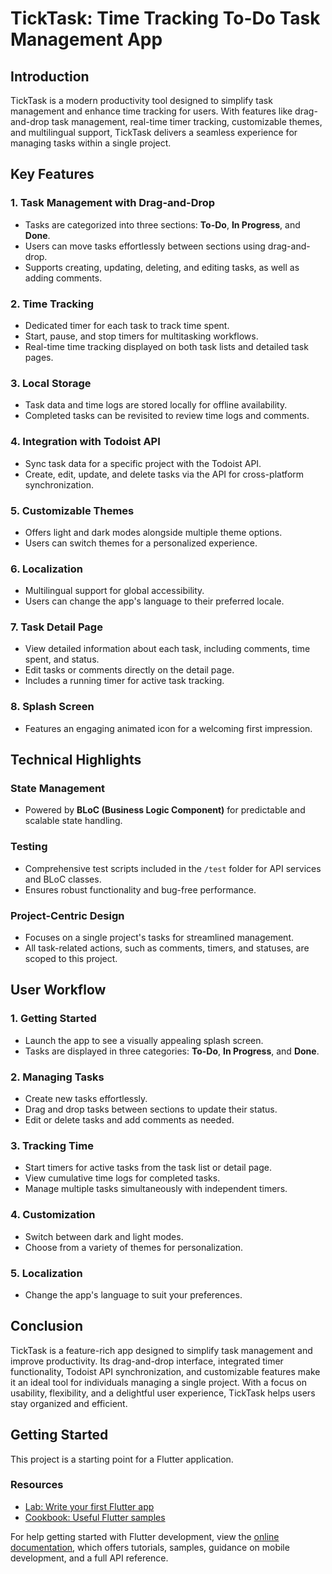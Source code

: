 # TickTask: Time Tracking To-Do Task Management App

## Introduction

TickTask is a modern productivity tool designed to simplify task management and enhance time tracking for users. With features like drag-and-drop task management, real-time timer tracking, customizable themes, and multilingual support, TickTask delivers a seamless experience for managing tasks within a single project.

## Key Features

### 1. Task Management with Drag-and-Drop
- Tasks are categorized into three sections: **To-Do**, **In Progress**, and **Done**.
- Users can move tasks effortlessly between sections using drag-and-drop.
- Supports creating, updating, deleting, and editing tasks, as well as adding comments.

### 2. Time Tracking
- Dedicated timer for each task to track time spent.
- Start, pause, and stop timers for multitasking workflows.
- Real-time time tracking displayed on both task lists and detailed task pages.

### 3. Local Storage
- Task data and time logs are stored locally for offline availability.
- Completed tasks can be revisited to review time logs and comments.

### 4. Integration with Todoist API
- Sync task data for a specific project with the Todoist API.
- Create, edit, update, and delete tasks via the API for cross-platform synchronization.

### 5. Customizable Themes
- Offers light and dark modes alongside multiple theme options.
- Users can switch themes for a personalized experience.

### 6. Localization
- Multilingual support for global accessibility.
- Users can change the app's language to their preferred locale.

### 7. Task Detail Page
- View detailed information about each task, including comments, time spent, and status.
- Edit tasks or comments directly on the detail page.
- Includes a running timer for active task tracking.

### 8. Splash Screen
- Features an engaging animated icon for a welcoming first impression.

## Technical Highlights

### State Management
- Powered by **BLoC (Business Logic Component)** for predictable and scalable state handling.

### Testing
- Comprehensive test scripts included in the `/test` folder for API services and BLoC classes.
- Ensures robust functionality and bug-free performance.

### Project-Centric Design
- Focuses on a single project's tasks for streamlined management.
- All task-related actions, such as comments, timers, and statuses, are scoped to this project.

## User Workflow

### 1. Getting Started
- Launch the app to see a visually appealing splash screen.
- Tasks are displayed in three categories: **To-Do**, **In Progress**, and **Done**.

### 2. Managing Tasks
- Create new tasks effortlessly.
- Drag and drop tasks between sections to update their status.
- Edit or delete tasks and add comments as needed.

### 3. Tracking Time
- Start timers for active tasks from the task list or detail page.
- View cumulative time logs for completed tasks.
- Manage multiple tasks simultaneously with independent timers.

### 4. Customization
- Switch between dark and light modes.
- Choose from a variety of themes for personalization.

### 5. Localization
- Change the app's language to suit your preferences.

## Conclusion

TickTask is a feature-rich app designed to simplify task management and improve productivity. Its drag-and-drop interface, integrated timer functionality, Todoist API synchronization, and customizable features make it an ideal tool for individuals managing a single project. With a focus on usability, flexibility, and a delightful user experience, TickTask helps users stay organized and efficient.

## Getting Started

This project is a starting point for a Flutter application.

### Resources
- [Lab: Write your first Flutter app](https://docs.flutter.dev/get-started/codelab)
- [Cookbook: Useful Flutter samples](https://docs.flutter.dev/cookbook)

For help getting started with Flutter development, view the
[online documentation](https://docs.flutter.dev/), which offers tutorials,
samples, guidance on mobile development, and a full API reference.
